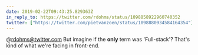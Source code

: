 ```yaml
---
date: 2019-02-22T09:43:25.829363Z
in_reply_to: https://twitter.com/rdohms/status/1098858922960740352
twitter: ["https://twitter.com/pietvanzoen/status/1098880934584164354"]
---
```

@rdohms@twitter.com But imagine if the **only** term was 'Full-stack'? That's kind of what we're facing in front-end.
